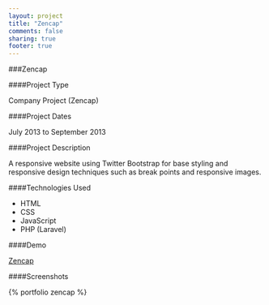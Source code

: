 ```yaml
---
layout: project
title: "Zencap"
comments: false
sharing: true
footer: true
---
```


###Zencap


####Project Type

Company Project (Zencap)

####Project Dates

July 2013 to September 2013

####Project Description

A responsive website using Twitter Bootstrap for base styling and responsive design techniques such as break points and responsive images.

####Technologies Used

- HTML
- CSS 
- JavaScript
- PHP (Laravel)

####Demo

[Zencap](http://www.zencap.com/site/public/)


####Screenshots

{% portfolio zencap %}
